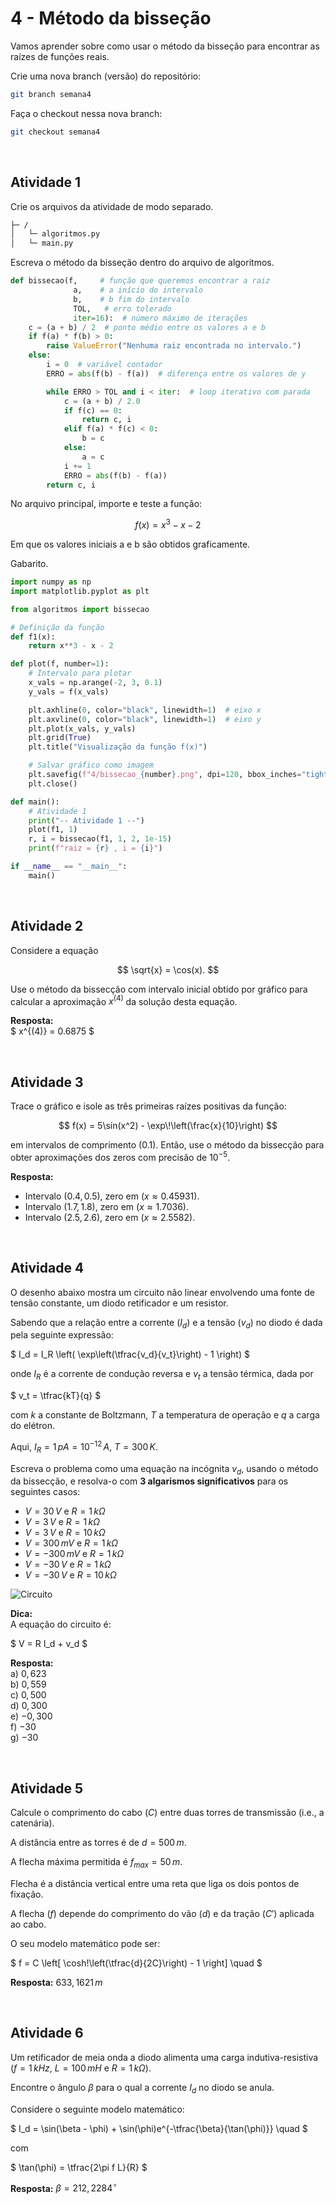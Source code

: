 # 4 - Método da bisseção
Vamos aprender sobre como usar o método da bisseção para encontrar as raízes de funções reais.

Crie uma nova branch (versão) do repositório:

```bash
git branch semana4
```

Faça o checkout nessa nova branch:

```bash
git checkout semana4
```

<br/>

## Atividade 1
Crie os arquivos da atividade de modo separado.

```txt
├─ /
│   └─ algoritmos.py
│   └─ main.py
```

Escreva o método da bisseção dentro do arquivo de algoritmos.

```python
def bissecao(f,     # função que queremos encontrar a raiz
              a,    # a início do intervalo
              b,    # b fim do intervalo
              TOL,   # erro tolerado
              iter=16):  # número máximo de iterações
    c = (a + b) / 2  # ponto médio entre os valores a e b
    if f(a) * f(b) > 0:
        raise ValueError("Nenhuma raiz encontrada no intervalo.")
    else:
        i = 0  # variável contador
        ERRO = abs(f(b) - f(a))  # diferença entre os valores de y

        while ERRO > TOL and i < iter:  # loop iterativo com parada
            c = (a + b) / 2.0
            if f(c) == 0:
                return c, i
            elif f(a) * f(c) < 0:
                b = c
            else:
                a = c
            i += 1
            ERRO = abs(f(b) - f(a))
        return c, i
```

No arquivo principal, importe e teste a função:  

$$
f(x) = x^3 - x - 2
$$

Em que os valores iniciais a e b são obtidos graficamente.

Gabarito.

```python
import numpy as np
import matplotlib.pyplot as plt

from algoritmos import bissecao

# Definição da função
def f1(x):
    return x**3 - x - 2

def plot(f, number=1):
    # Intervalo para plotar
    x_vals = np.arange(-2, 3, 0.1)
    y_vals = f(x_vals)

    plt.axhline(0, color="black", linewidth=1)  # eixo x
    plt.axvline(0, color="black", linewidth=1)  # eixo y
    plt.plot(x_vals, y_vals)
    plt.grid(True)
    plt.title("Visualização da função f(x)")

    # Salvar gráfico como imagem
    plt.savefig(f"4/bissecao_{number}.png", dpi=120, bbox_inches="tight")
    plt.close()

def main():
    # Atividade 1
    print("-- Atividade 1 --")
    plot(f1, 1)
    r, i = bissecao(f1, 1, 2, 1e-15)
    print(f"raiz = {r} , i = {i}")

if __name__ == "__main__":
    main()
```

<br/>

## Atividade 2
Considere a equação  

$$
\sqrt{x} = \cos(x).
$$  

Use o método da bissecção com intervalo inicial obtido por gráfico para calcular a aproximação $x^{(4)}$ da solução desta equação.

**Resposta:**  
$
x^{(4)} = 0.6875
$ 

<br/>

## Atividade 3
Trace o gráfico e isole as três primeiras raízes positivas da função:  

$$
f(x) = 5\sin(x^2) - \exp\!\left(\frac{x}{10}\right)
$$  

em intervalos de comprimento $(0.1)$. Então, use o método da bissecção para obter aproximações dos zeros com precisão de $10^{-5}$.  

**Resposta:**  

- Intervalo $(0.4, 0.5)$, zero em $(x \approx 0.45931)$.  
- Intervalo $(1.7, 1.8)$, zero em $(x \approx 1.7036)$.  
- Intervalo $(2.5, 2.6)$, zero em $(x \approx 2.5582)$.  

<br/>

## Atividade 4
O desenho abaixo mostra um circuito não linear envolvendo uma fonte de tensão constante, um diodo retificador e um resistor.  

Sabendo que a relação entre a corrente ($I_d$) e a tensão ($v_d$) no diodo é dada pela seguinte expressão:

$ I_d = I_R \left( \exp\left(\tfrac{v_d}{v_t}\right) - 1 \right) $

onde $I_R$ é a corrente de condução reversa e $v_t$ a tensão térmica, dada por  

$ v_t = \tfrac{kT}{q} $

com $k$ a constante de Boltzmann, $T$ a temperatura de operação e $q$ a carga do elétron.  

Aqui, $I_R = 1\,pA = 10^{-12}\,A$, $T = 300\,K$.  

Escreva o problema como uma equação na incógnita $v_d$, usando o método da bissecção, e resolva-o com **3 algarismos significativos** para os seguintes casos:

- $V = 30 \, V$ e $R = 1 \, k\Omega$  
- $V = 3 \, V$ e $R = 1 \, k\Omega$  
- $V = 3 \, V$ e $R = 10 \, k\Omega$  
- $V = 300 \, mV$ e $R = 1 \, k\Omega$  
- $V = -300 \, mV$ e $R = 1 \, k\Omega$  
- $V = -30 \, V$ e $R = 1 \, k\Omega$  
- $V = -30 \, V$ e $R = 10 \, k\Omega$  

![Circuito](https://www.ufrgs.br/reamat/CalculoNumerico/livro-py/main4x.png)

**Dica:**  
A equação do circuito é:

$ V = R I_d + v_d $

**Resposta:**  
a) $0{,}623$  
b) $0{,}559$  
c) $0{,}500$  
d) $0{,}300$  
e) $-0{,}300$  
f) $-30$  
g) $-30$

<br/>

## Atividade 5
Calcule o comprimento do cabo ($C$) entre duas torres de transmissão (i.e., a catenária).  

A distância entre as torres é de $d = 500 \, m$.  

A flecha máxima permitida é $f_{max} = 50 \, m$.  

Flecha é a distância vertical entre uma reta que liga os dois pontos de fixação.  

A flecha ($f$) depende do comprimento do vão ($d$) e da tração ($C'$) aplicada ao cabo.  

O seu modelo matemático pode ser:

$ f = C \left[ \cosh\!\left(\tfrac{d}{2C}\right) - 1 \right] \quad $

**Resposta:** $633,1621 \, m$

<br/>

## Atividade 6
Um retificador de meia onda a diodo alimenta uma carga indutiva-resistiva ($f = 1 \, kHz$, $L = 100 \, mH$ e $R = 1 \, k\Omega$).  

Encontre o ângulo $\beta$ para o qual a corrente $I_d$ no diodo se anula.  

Considere o seguinte modelo matemático:

$ I_d = \sin(\beta - \phi) + \sin(\phi)e^{-\tfrac{\beta}{\tan(\phi)}} \quad $

com  

$ \tan(\phi) = \tfrac{2\pi f L}{R} $

**Resposta:** $\beta = 212,2284^\circ$
